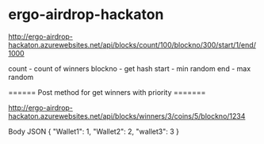 # ergo-airdrop-hackaton
http://ergo-airdrop-hackaton.azurewebsites.net/api/blocks/count/100/blockno/300/start/1/end/1000

count - count of winners
blockno - get hash
start - min random
end - max random

====== Post method for get winners with priority =======

http://ergo-airdrop-hackaton.azurewebsites.net/api/blocks/winners/3/coins/5/blockno/1234

Body JSON
{
     "Wallet1": 1,
     "Wallet2": 2,
     "wallet3": 3
 }
